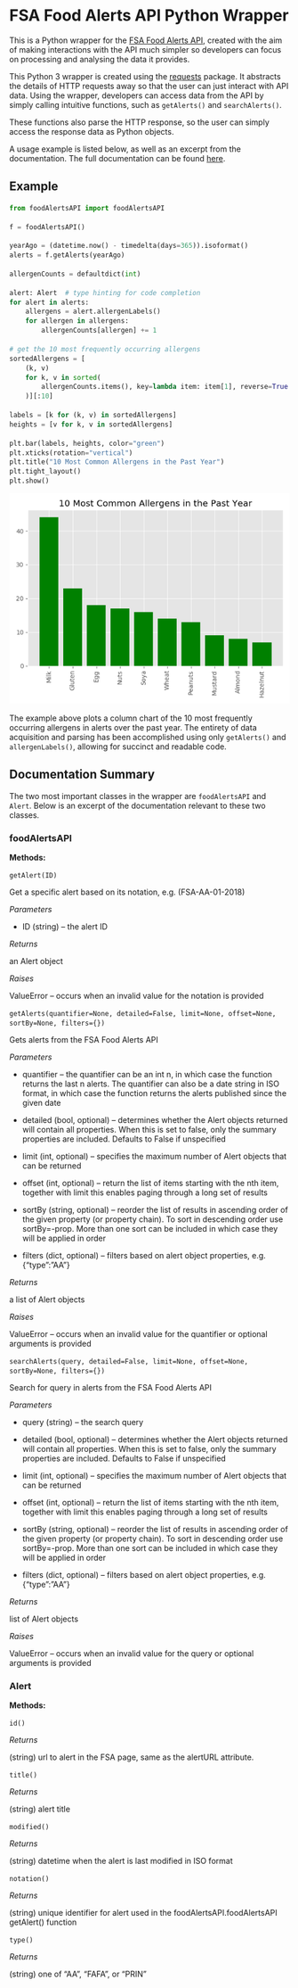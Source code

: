# FSA Food Alerts API Python Wrapper

This is a Python wrapper for the [FSA Food Alerts API](https://data.food.gov.uk/food-alerts/ui/reference), created with the aim of making interactions with the API much simpler so developers can focus on processing and analysing the data it provides.

This Python 3 wrapper is created using the [requests](https://requests.readthedocs.io/en/master/) package. It abstracts the details of HTTP requests away so that the user can just interact with API data. Using the wrapper, developers can access data from the API by simply calling intuitive functions, such as `getAlerts()` and `searchAlerts()`.

These functions also parse the HTTP response, so the user can simply access the response data as Python objects. 

A usage example is listed below, as well as an excerpt from the documentation. The full documentation can be found [here](https://food-alerts-wrapper.readthedocs.io/en/latest/).


## Example

```python
from foodAlertsAPI import foodAlertsAPI

f = foodAlertsAPI()

yearAgo = (datetime.now() - timedelta(days=365)).isoformat()
alerts = f.getAlerts(yearAgo)

allergenCounts = defaultdict(int)

alert: Alert  # type hinting for code completion
for alert in alerts:
    allergens = alert.allergenLabels()
    for allergen in allergens:
        allergenCounts[allergen] += 1

# get the 10 most frequently occurring allergens
sortedAllergens = [
    (k, v)
    for k, v in sorted(
        allergenCounts.items(), key=lambda item: item[1], reverse=True
    )][:10]

labels = [k for (k, v) in sortedAllergens]
heights = [v for k, v in sortedAllergens]

plt.bar(labels, heights, color="green")
plt.xticks(rotation="vertical")
plt.title("10 Most Common Allergens in the Past Year")
plt.tight_layout()
plt.show()
```

![Allergens column chart](https://github.com/epimorphics/food-alerts-wrapper/raw/master/top_allergens.png)

The example above plots a column chart of the 10 most frequently occurring allergens in alerts over the past year. The entirety of data acquisition and parsing has been accomplished using only `getAlerts()` and `allergenLabels()`, allowing for succinct and readable code. 

## Documentation Summary


The two most important classes in the wrapper are `foodAlertsAPI` and `Alert`. Below is an excerpt of the documentation relevant to these two classes.

### foodAlertsAPI

**Methods:**

`getAlert(ID)`

Get a specific alert based on its notation, e.g. (FSA-AA-01-2018)

_Parameters_

- ID (string) – the alert ID

_Returns_

an Alert object

_Raises_

ValueError – occurs when an invalid value for the notation is provided

`getAlerts(quantifier=None, detailed=False, limit=None, offset=None, sortBy=None, filters={})`

Gets alerts from the FSA Food Alerts API

_Parameters_


- quantifier – the quantifier can be an int n, in which case the function returns the last n alerts. The quantifier can also be a date string in ISO format, in which case the function returns the alerts published since the given date

- detailed (bool, optional) – determines whether the Alert objects returned will contain all properties. When this is set to false, only the summary properties are included. Defaults to False if unspecified

- limit (int, optional) – specifies the maximum number of Alert objects that can be returned

- offset (int, optional) – return the list of items starting with the nth item, together with limit this enables paging through a long set of results

- sortBy (string, optional) – reorder the list of results in ascending order of the given property (or property chain). To sort in descending order use sortBy=-prop. More than one sort can be included in which case they will be applied in order

- filters (dict, optional) – filters based on alert object properties, e.g. {“type”:”AA”}

_Returns_

a list of Alert objects

_Raises_

ValueError – occurs when an invalid value for the quantifier or optional arguments is provided

`searchAlerts(query, detailed=False, limit=None, offset=None, sortBy=None, filters={})`

Search for query in alerts from the FSA Food Alerts API

_Parameters_

- query (string) – the search query

- detailed (bool, optional) – determines whether the Alert objects returned will contain all properties. When this is set to false, only the summary properties are included. Defaults to False if unspecified

- limit (int, optional) – specifies the maximum number of Alert objects that can be returned

- offset (int, optional) – return the list of items starting with the nth item, together with limit this enables paging through a long set of results

- sortBy (string, optional) – reorder the list of results in ascending order of the given property (or property chain). To sort in descending order use sortBy=-prop. More than one sort can be included in which case they will be applied in order

- filters (dict, optional) – filters based on alert object properties, e.g. {“type”:”AA”}

_Returns_

list of Alert objects

_Raises_

ValueError – occurs when an invalid value for the query or optional arguments is provided

### Alert

**Methods:**

`id()`

_Returns_

(string) url to alert in the FSA page, same as the alertURL attribute.

`title()`

_Returns_

(string) alert title

`modified()`

_Returns_

(string) datetime when the alert is last modified in ISO format

`notation()`

_Returns_

(string) unique identifier for alert used in the foodAlertsAPI.foodAlertsAPI getAlert() function

`type()`

_Returns_

(string) one of “AA”, “FAFA”, or “PRIN”

